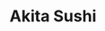---
layout: place
title: "Akita Sushi"
permalink: /louisiana/franklinton/akita-sushi.html
stateAbbr: LA
stateName: Louisiana
cityName: Franklinton
seo:
  name: "Akita Sushi"
  type: Restaurant
  links: https://www.akitasushila.com/3bby5tpw/restaurant/order-online
description: "Akita Sushi serves delicious sushi in Franklinton, Louisiana. Try fresh Japanese dishes for a great dining experience. "
place_id: ChIJ7aQh2353J4YRebFeYH98udU
photos:
  - name: >-
      places/ChIJ7aQh2353J4YRebFeYH98udU/photos/AeeoHcLHL5MS57ufCxNbYwYSOqn48SgzHO2LhPtPQ0s25oNAmT9c0CcNEmQnq8mzkDs9t41VF_LnO-jDgkXjBX33TY5MbVRjd_Sk9Z1ICuLmt_omGIKMSmWOz1NN033tgwhy3rJlprC9hn59La3sY2WicymyquEtSiD1lf4s0_iinnfPiw7X6h_3TdEE8E_ShKKxV7IWrts0RA4ucGFOLNdsEy6LuR7tAQ2plM9lM6AIZEetgLUfm3qo89dtVJm-onhUT9PVc85zkI8lfupQqR2-53MMGwxty866R0cmHEIg56ElJaipfTcFvpbd30B7KZK3YPu6ijCHVXtcX_DFbZn4xteMHBDPNc0oVpOIH_otW4e5PkBXTFyj8OKsNXDmRMBkJD2VMtaKVH5oVMMALbPmMHCtr6CyCVBrYA61tA3vTQJT9g
    widthPx: 4032
    heightPx: 2268
    authorAttributions:
      - displayName: Editor B
        uri: https://maps.google.com/maps/contrib/113258351701612868001
        photoUri: >-
          https://lh3.googleusercontent.com/a-/ALV-UjWYqa_3XCsRKWrG1QXIaX_seyw4mSMVLzIqlwVYrqTmmKvSfKg=s100-p-k-no-mo
    flagContentUri: >-
      https://www.google.com/local/imagery/report/?cb_client=maps_api_places.places_api&image_key=!1e10!2sCIHM0ogKEICAgICEkqu3Kg&hl=en-US
    googleMapsUri: >-
      https://www.google.com/maps/place//data=!3m4!1e2!3m2!1sCIHM0ogKEICAgICEkqu3Kg!2e10!4m2!3m1!1s0x8627777edb21a4ed:0xd5b97c7f605eb179
  - name: >-
      places/ChIJ7aQh2353J4YRebFeYH98udU/photos/AeeoHcK1_jc25x4MrA9TDZESDzmBY5HKnZOQ7oaSCaNToOE4cnLGEapHI0hFSRbkWYS8oAk24nNbyGQR-pdGGPQ8nEUhnBk_8XdT4X-HY1HX6S3TYsZLS-ajq4Y7Wkj9RjhNLryMIwWAQnUZ7da-VaeVEv4Ev1daTR3nFx97MJFzEPt02LOQ-nFa2QmIX0U-P6nMraH3jOIZeMnPW89NpCW5JDhPPFyTQRbh7Jzo1LivHBstSG2PjFQERsyoXTYXMNoQgav5mDdFkwkCEqhA4nVwheCRYoM5LItkw4C5jhUrrM5u3R-v3I3DIPEeA1H8r8mLYlz_5hcR8TfiKTqRV4KsRf2tG6xhJlhDPhT_WTl40kXGAv04lG2Ey7KdG5Vstf1kmaiiyEqDD5Ijw4IBfVZojDSIGXKfCra_6YToWQCDpyeepA
    widthPx: 4000
    heightPx: 1868
    authorAttributions:
      - displayName: Daniel Scheer
        uri: https://maps.google.com/maps/contrib/108136220487427602694
        photoUri: >-
          https://lh3.googleusercontent.com/a-/ALV-UjUAupyl2GskBAQRtgnv9KkEmHIr7Shx9UDJB7tTKQxrgpUlrv4uEA=s100-p-k-no-mo
    flagContentUri: >-
      https://www.google.com/local/imagery/report/?cb_client=maps_api_places.places_api&image_key=!1e10!2sCIHM0ogKEICAgICO04Lgfg&hl=en-US
    googleMapsUri: >-
      https://www.google.com/maps/place//data=!3m4!1e2!3m2!1sCIHM0ogKEICAgICO04Lgfg!2e10!4m2!3m1!1s0x8627777edb21a4ed:0xd5b97c7f605eb179
  - name: >-
      places/ChIJ7aQh2353J4YRebFeYH98udU/photos/AeeoHcJOVzGLjgvDcmSYLogq_NvMIPZQwe-bH3px8ZzBndzOiDfnk2lwpK24mJNyV4gmaH22P-6IM_Y3CILYvpcJw9hWR8GrOllV0Ti6UqS_CyZGWY7cnbuQjFSFXqcY8Kl9PpsmmBCwtyIV5y5zGz46FmHLyWMAtVgh81mP0ci8LkYXLNj5Qki_pcjxbT88Reeo2jpZEvbWZRWYiA6vzXUha6PUKlLH5s-UPxz3zCZeu8BRlnTGmdtE-2VS12XvsU2-DWK8Ebaw_dk8iUmOPs5Sl3hgqhAvFpRr5RY4ECmmDXkIddsL_2AExHuWETDRM3UkSpmZUeINpejLuRBKvfcfXdZ_Zs2VI1YpRM2Y3yBFzwdx0jihMVBD7UZrvUeRAVH8ahs2faELTEpIrshmzHIzocbGdfztJsTV8hrmoQgWmd1SV4bq
    widthPx: 4000
    heightPx: 3000
    authorAttributions:
      - displayName: Joseph Strickland
        uri: https://maps.google.com/maps/contrib/103939645153845020465
        photoUri: >-
          https://lh3.googleusercontent.com/a/ACg8ocLZfDbI5gYiIQ-P079WF6YqjmO8E_LuO6dLi2MpPA1sXAE0yw=s100-p-k-no-mo
    flagContentUri: >-
      https://www.google.com/local/imagery/report/?cb_client=maps_api_places.places_api&image_key=!1e10!2sCIHM0ogKEICAgIDL3prozAE&hl=en-US
    googleMapsUri: >-
      https://www.google.com/maps/place//data=!3m4!1e2!3m2!1sCIHM0ogKEICAgIDL3prozAE!2e10!4m2!3m1!1s0x8627777edb21a4ed:0xd5b97c7f605eb179
  - name: >-
      places/ChIJ7aQh2353J4YRebFeYH98udU/photos/AeeoHcJE-bqVYudzxUS3gjJ5LyR9NwldAVx80nm8tGmeMlx-4OBQjuc8AjPbQHOWBN3rgUXd6-9NllHnKb6p3XkUk1c6x1-OT337YRTx1B2vN1dy-ihVQGCPKKSXCBEu6PdPpAd2ftaUNegUdYKbuJMBzsbd7Cktzv-uG4syJTrJmg90wkicbzrqLBh6NyeiRcCkZmWKMfTwcnZXCat5CXKcBQkMj6XlwW947-NNypTUi-lvaFLxl7pj0qk66leiaKJa05Qk5C0vC2tidTwEAMKNaLj3oMeWvujYEieMxKVheSreDBcBbqBND_UJiZKinzxi1obUweRud1TiJBOmgDn3DJCeb8wrKgLjUf74bf78Hj4nsCNtNtE44H06LYsysIx092mVgbzy9r2Y1116Ia_AuR2VDI0PegaCXHanUNP1z6Cm9g
    widthPx: 4032
    heightPx: 3024
    authorAttributions:
      - displayName: Monica Luper
        uri: https://maps.google.com/maps/contrib/100025096193008263748
        photoUri: >-
          https://lh3.googleusercontent.com/a-/ALV-UjWknyhG973VRK0DOiiJlmkVieN93b8NxRLTGNIvuJAPHKi9FLUw=s100-p-k-no-mo
    flagContentUri: >-
      https://www.google.com/local/imagery/report/?cb_client=maps_api_places.places_api&image_key=!1e10!2sCIHM0ogKEICAgICkpPuMbw&hl=en-US
    googleMapsUri: >-
      https://www.google.com/maps/place//data=!3m4!1e2!3m2!1sCIHM0ogKEICAgICkpPuMbw!2e10!4m2!3m1!1s0x8627777edb21a4ed:0xd5b97c7f605eb179
  - name: >-
      places/ChIJ7aQh2353J4YRebFeYH98udU/photos/AeeoHcLcA65FfRNfNqRtbNxp2qsQm3t-oGEOSRbfwJR0_CocJxqq6qfCteM6qDN9KMafChM3vpHC6y0VNXAS-nLlbezcYIXEJJAWYbvN6O_HQOoNYOTbGzrOa8HBHcwJL3S4AvMBgd0TcuwK4JWUxpXawXD57cuatghnBufqHCLmwPnFLMECVF6kxYAf3qU_-0z5GIdZyeqNnFEq0T-iMpnKmxhPUiO5GIlH_x5vi62FZs3noL3_3aw4s7Qa4BLnIBhlQHdnBjvHnFNYlg3an4X18az7kW5Yh9_jD3hpgArUsI4KD5W7VWpeulbqJJDymtH9ESM9gDva1CwODfxvBD2DmE3qxSegfHmqlEt0NzkzHvnH2mKM9B167bPj5u2SjFkY9VYizMRF4-YbdTUJcWa6cu__FzauDlLuUdOEnX3jMpSjPcQ
    widthPx: 4624
    heightPx: 3468
    authorAttributions:
      - displayName: Robert Constant
        uri: https://maps.google.com/maps/contrib/105463311613415196075
        photoUri: >-
          https://lh3.googleusercontent.com/a-/ALV-UjU5IOc4jOQLj9N4hmQlkmHeflbEc4cqKDcNVv3Eq8TGQBnsqBht6g=s100-p-k-no-mo
    flagContentUri: >-
      https://www.google.com/local/imagery/report/?cb_client=maps_api_places.places_api&image_key=!1e10!2sCIHM0ogKEICAgIDbkoKH7QE&hl=en-US
    googleMapsUri: >-
      https://www.google.com/maps/place//data=!3m4!1e2!3m2!1sCIHM0ogKEICAgIDbkoKH7QE!2e10!4m2!3m1!1s0x8627777edb21a4ed:0xd5b97c7f605eb179
  - name: >-
      places/ChIJ7aQh2353J4YRebFeYH98udU/photos/AeeoHcLiDEcSyHKju3WjjxS6wHQofB2qOnTVELBXEyaVq6Q7lrPbgGxp9ejJZPtHqHGlb18DECubcCExOv4tkchqZuCfhsNo71F7XCLg3lvZ2d_7Z5axUj5EjZoyohXsRAqIdbzkiSPVN97s89fZf17AXmT7Z-RJXuOVomrwTjkKUjafi_tgzRQ5XslIfl5KA8tJBkAhAaRFPHhJQ5puATDsLRAZWtbGfBdR6DPsbvcpC4gHwD6-tmEeLwP2R7A2BkxPc0f9jPmPvuAYy0zuzuJkB6FwWrjRmX-tQRm89x6p4DByozPrpWbauS-VI6Tp6vfwnKMD5Qn_Art35R8xBWfFDCdDfa-aKbrKnUjcy1BLfgEQ6tdJ3qjCnZSLRRA0h6-uyUWfmlcer4dZ-AxpNRxXqa488xiR4bNf7Bhbh3UpHRv1iQ
    widthPx: 4032
    heightPx: 1816
    authorAttributions:
      - displayName: bryan Hoffman
        uri: https://maps.google.com/maps/contrib/114151464447321863048
        photoUri: >-
          https://lh3.googleusercontent.com/a-/ALV-UjUf4MEqwGJ4VNpNUVHD07TeE9g5suzX5z5_QD4kpfeY_0uvNby7=s100-p-k-no-mo
    flagContentUri: >-
      https://www.google.com/local/imagery/report/?cb_client=maps_api_places.places_api&image_key=!1e10!2sCIHM0ogKEICAgIDni5j_Xw&hl=en-US
    googleMapsUri: >-
      https://www.google.com/maps/place//data=!3m4!1e2!3m2!1sCIHM0ogKEICAgIDni5j_Xw!2e10!4m2!3m1!1s0x8627777edb21a4ed:0xd5b97c7f605eb179
  - name: >-
      places/ChIJ7aQh2353J4YRebFeYH98udU/photos/AeeoHcL888VugE2Ki_iiopb-qhmm_DUfqHsktV6HyAUS8Ad-AvQIEwdFXDLz8aYFHsmR1TfklZoJkvSrNN32MYWNEd_M2N6exopOjVCSGtleYwamGSXLkVtT7C6KtxWT8bXR4Zl-jPiDLW8l1CP4hU2IUDjGJyiUMFe3OBaHdTuYR0IM8w4WijyaZSMUFSp3DEX4XIW9GUcmK1M8_W8UQSkoVg7YYNxeMbNqKatiszgcNIcOfuYIqBOGL2lIVoxr_si2WMxf5OW2pNHIdgfAZyy4a6A0FeFAvd9CszkBap1OrfOjEW1KG9ZRNHqdx0pFKPe7PYzNi0KQdZbUZdEvXEYq-OjsE1BM2mZsbPdRlbz29lEelQPsW0RD0-4LlPo8IGoivG3gKIkSXJd5WVJDQcGpHJLtmFmiGdgm3ghY3aIpAwA
    widthPx: 3264
    heightPx: 2448
    authorAttributions:
      - displayName: Robert Constant
        uri: https://maps.google.com/maps/contrib/105463311613415196075
        photoUri: >-
          https://lh3.googleusercontent.com/a-/ALV-UjU5IOc4jOQLj9N4hmQlkmHeflbEc4cqKDcNVv3Eq8TGQBnsqBht6g=s100-p-k-no-mo
    flagContentUri: >-
      https://www.google.com/local/imagery/report/?cb_client=maps_api_places.places_api&image_key=!1e10!2sCIHM0ogKEICAgIDxyu21EQ&hl=en-US
    googleMapsUri: >-
      https://www.google.com/maps/place//data=!3m4!1e2!3m2!1sCIHM0ogKEICAgIDxyu21EQ!2e10!4m2!3m1!1s0x8627777edb21a4ed:0xd5b97c7f605eb179
  - name: >-
      places/ChIJ7aQh2353J4YRebFeYH98udU/photos/AeeoHcJJPqVIlZGBWsNel8GuNFu92MWjkk6nLehQxErsevntnZiDJYy7_YyfiFLxiFO-K9GFqYlPjpENqZWzyYA7pdILSqR8GFVRYFOdTNzx-6yFZxWkTBUbqYUQuGBwmUd8ude2bTGt1H1fjbes-vq4Oy4iaqM0rDa2RX2mShB6jicW30YM_wWV-YYvQsLO54yyMx-vrS2zd90v6Uada3RAJf66r-_yURB3ev1FyCQvdzgFEIUPOmND8P_HdEt-8_kasYwtB9N64ao0IVgQqVq42M2ZmaECsGriGgxsNoQVkTjJzAqs1JTrTd0TE2AIf8vDeIF-CZS2mbv3TbmlYFy1O9y3N1l7kMequkZMgQNm7xJzY4sxEHE6WhwqeVpXgJcyb1uIjjMWRBCa3dCf03L_RcmTQiI1CMU3dJL5zVCGwxkM_ktd
    widthPx: 4000
    heightPx: 1868
    authorAttributions:
      - displayName: Daniel Scheer
        uri: https://maps.google.com/maps/contrib/108136220487427602694
        photoUri: >-
          https://lh3.googleusercontent.com/a-/ALV-UjUAupyl2GskBAQRtgnv9KkEmHIr7Shx9UDJB7tTKQxrgpUlrv4uEA=s100-p-k-no-mo
    flagContentUri: >-
      https://www.google.com/local/imagery/report/?cb_client=maps_api_places.places_api&image_key=!1e10!2sCIHM0ogKEICAgICO04Lg3gE&hl=en-US
    googleMapsUri: >-
      https://www.google.com/maps/place//data=!3m4!1e2!3m2!1sCIHM0ogKEICAgICO04Lg3gE!2e10!4m2!3m1!1s0x8627777edb21a4ed:0xd5b97c7f605eb179
  - name: >-
      places/ChIJ7aQh2353J4YRebFeYH98udU/photos/AeeoHcIEJkY2l1J0Ew_rd2j6ySGYTorWbZAKbtz_PQRZElDfc3pUlgWiJOIJ0l9XQl006TjrOgeE0HjhA3ved1kRn1fMVXHq3cpTy0DI6FWwX53yUlfzGQg2FrNGR-gHwYjIc_042Jp2_eO3vTqD8oQ_GwPUs8mCNyvbeGqs-BZbSGNX9COrqDDcTnduI8se0uYFX_CyWKuRkVLkqgPSEgJc_dmWNo0A3BSUkMoc1vbL4V77hmQsBmAFVtCaIc7rAuYeHplwkXZHfRoCmE8syjLDKGV-gcy2fie9fHMTMZ1STwJF1uVVYZnfQMBu2lZWH_el7kHAIwH9Icq4VnHEegFmvwW2EIqqvkf7gnyh1b4UinsgOqRq2UKZOhOk0xqA4TPIkU2g_5qsl6T1lW2WL44x-USopmgR3sAb8byp4oMonFSREw
    widthPx: 4624
    heightPx: 2084
    authorAttributions:
      - displayName: Jordan Wolfe
        uri: https://maps.google.com/maps/contrib/111160337613858473874
        photoUri: >-
          https://lh3.googleusercontent.com/a/ACg8ocJpDMCXPJSjUk7Ll4qXXdajstIstPpNHXcDGQ8dVG4a1x7wzw=s100-p-k-no-mo
    flagContentUri: >-
      https://www.google.com/local/imagery/report/?cb_client=maps_api_places.places_api&image_key=!1e10!2sCIHM0ogKEICAgICJnrDWaw&hl=en-US
    googleMapsUri: >-
      https://www.google.com/maps/place//data=!3m4!1e2!3m2!1sCIHM0ogKEICAgICJnrDWaw!2e10!4m2!3m1!1s0x8627777edb21a4ed:0xd5b97c7f605eb179
  - name: >-
      places/ChIJ7aQh2353J4YRebFeYH98udU/photos/AeeoHcKyqbez7gU62xOtnl_G5rhRmtafi8QjZjXXMK3u_SbMOGU9JFSghDAB9ql51Mewsb9pk8x7wv5-QxjjvpXprwFWgmlV3bXy3eNZNCDi04wakRuTdR-6g2dQgzIRCsLUFD_8Zt8iCxAfrH7TyY1v146AHI_2M1Mdgk1L2_JQ_A30BToEiNeSEBJOSDe9Q2DzalEOmaVvLd2I06shcai_lMU-urZYy1nVyWKp3V7xl81GJx8EdpwNlnbtRk0-KmcrOHrnZKWn_lW9bJ6IZAUbAq3llDJT2CoxViUKg3Qktli4OZO6Yqvyy8MJORXha1hBGQFoQEq_iwGlM2Q18FJ32dD94IBge2ItMix4e-bF8qSQLevgYEOsGFHP3F88aSz4QKhlzTc6E_4W-RgKjyRp0IhAlFoBhyT7WzZUWTjbtPo-Rw
    widthPx: 3024
    heightPx: 4032
    authorAttributions:
      - displayName: Nathan Pierce
        uri: https://maps.google.com/maps/contrib/111739554014701647268
        photoUri: >-
          https://lh3.googleusercontent.com/a-/ALV-UjXdckBpDeL-0yjd03UbRAx3lyhXPcmSmrZaOB8j_A2XzHnETU28=s100-p-k-no-mo
    flagContentUri: >-
      https://www.google.com/local/imagery/report/?cb_client=maps_api_places.places_api&image_key=!1e10!2sCIHM0ogKEICAgICk1fvdEw&hl=en-US
    googleMapsUri: >-
      https://www.google.com/maps/place//data=!3m4!1e2!3m2!1sCIHM0ogKEICAgICk1fvdEw!2e10!4m2!3m1!1s0x8627777edb21a4ed:0xd5b97c7f605eb179
address: 1012 Washington St, Franklinton, LA 70438, USA
street: 1012 Washington St
city: Franklinton
state: LA
zip: '70438'
country: USA
neighborhood: null
latitude: '30.846286'
longitude: '-90.153444'
accessibility_options:
  wheelchairAccessibleParking: true
  wheelchairAccessibleEntrance: true
  wheelchairAccessibleRestroom: true
  wheelchairAccessibleSeating: true
business_status: OPERATIONAL
name: Akita Sushi
google_maps_links:
  directionsUri: >-
    https://www.google.com/maps/dir//''/data=!4m7!4m6!1m1!4e2!1m2!1m1!1s0x8627777edb21a4ed:0xd5b97c7f605eb179!3e0
  placeUri: https://maps.google.com/?cid=15400477287289631097
  writeAReviewUri: >-
    https://www.google.com/maps/place//data=!4m3!3m2!1s0x8627777edb21a4ed:0xd5b97c7f605eb179!12e1
  reviewsUri: >-
    https://www.google.com/maps/place//data=!4m4!3m3!1s0x8627777edb21a4ed:0xd5b97c7f605eb179!9m1!1b1
  photosUri: >-
    https://www.google.com/maps/place//data=!4m3!3m2!1s0x8627777edb21a4ed:0xd5b97c7f605eb179!10e5
primary_type: Restaurant
opening_hours:
  regular: null
  current: null
secondary_opening_hours:
  regular:
    weekdayDescriptions: null
    type: null
  current:
    weekdayDescriptions: null
    type: null
phone: (985) 322-9009
price_level: PRICE_LEVEL_MODERATE
price_range: $10 &ndash; $20
rating: '4.4'
rating_count: 301
website: https://www.akitasushila.com/3bby5tpw/restaurant/order-online
reviews: null
parking_options: null
payment_options: null
allow_dogs: null
curbside_pickup: null
delivery: null
dine_in: null
good_for_children: null
good_for_groups: null
good_for_sports: null
live_music: null
menu_for_children: null
outdoor_seating: null
reservable: null
restroom: null
serves_beer: null
serves_breakfast: null
serves_brunch: null
serves_cocktails: null
serves_coffee: null
serves_dinner: null
serves_dessert: null
serves_lunch: null
serves_vegetarian_food: null
serves_wine: null
takeout: null
summary: null

---